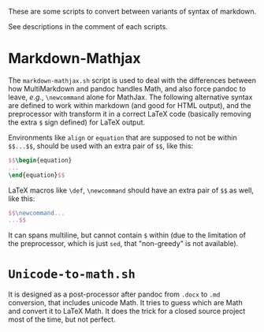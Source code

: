 These are some scripts to convert between variants of syntax of markdown.

See descriptions in the comment of each scripts.

# Markdown-Mathjax

The `markdown-mathjax.sh` script is used to deal with the differences between how MultiMarkdown and pandoc handles Math, and also force pandoc to leave, *e.g.*, `\newcommand` alone for MathJax. The following alternative syntax are defined to work within markdown (and good for HTML output), and the preprocessor with transform it in a correct LaTeX code (basically removing the extra `$` sign defined) for LaTeX output.

Environments like `align` or `equation` that are supposed to not be within `$$...$$`, should be used with an extra pair of `$$`, like this:

```latex
$$\begin{equation}
...
\end{equation}$$
```

LaTeX macros like `\def`, `\newcommand` should have an extra pair of `$$` as well, like this:

```latex
$$\newcommand...
...$$
```

It can spans multiline, but cannot contain `$` within (due to the limitation of the preprocessor, which is just `sed`, that "non-greedy" is not available).

# `Unicode-to-math.sh`

It is designed as a post-processor after pandoc from `.docx` to `.md` conversion, that includes unicode Math. It tries to guess which are Math and convert it to LaTeX Math. It does the trick for a closed source project most of the time, but not perfect.
